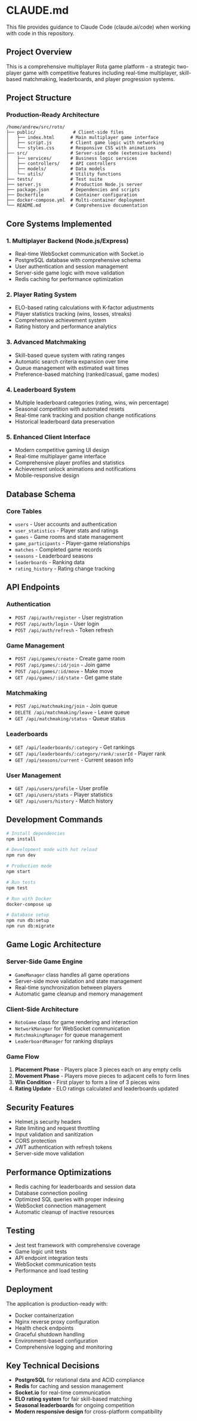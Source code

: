 # CLAUDE.md

This file provides guidance to Claude Code (claude.ai/code) when working with code in this repository.

## Project Overview

This is a comprehensive multiplayer Rota game platform - a strategic two-player game with competitive features including real-time multiplayer, skill-based matchmaking, leaderboards, and player progression systems.

## Project Structure

### Production-Ready Architecture
```
/home/andrew/src/roto/
├── public/              # Client-side files
│   ├── index.html      # Main multiplayer game interface
│   ├── script.js       # Client game logic with networking
│   └── styles.css      # Responsive CSS with animations
├── src/                # Server-side code (extensive backend)
│   ├── services/       # Business logic services
│   ├── controllers/    # API controllers
│   ├── models/         # Data models
│   └── utils/          # Utility functions
├── tests/              # Test suite
├── server.js           # Production Node.js server
├── package.json        # Dependencies and scripts
├── Dockerfile          # Container configuration
├── docker-compose.yml  # Multi-container deployment
└── README.md           # Comprehensive documentation
```

## Core Systems Implemented

### 1. **Multiplayer Backend (Node.js/Express)**
- Real-time WebSocket communication with Socket.io
- PostgreSQL database with comprehensive schema
- User authentication and session management
- Server-side game logic with move validation
- Redis caching for performance optimization

### 2. **Player Rating System**
- ELO-based rating calculations with K-factor adjustments
- Player statistics tracking (wins, losses, streaks)
- Comprehensive achievement system
- Rating history and performance analytics

### 3. **Advanced Matchmaking**
- Skill-based queue system with rating ranges
- Automatic search criteria expansion over time
- Queue management with estimated wait times
- Preference-based matching (ranked/casual, game modes)

### 4. **Leaderboard System**
- Multiple leaderboard categories (rating, wins, win percentage)
- Seasonal competition with automated resets
- Real-time rank tracking and position change notifications
- Historical leaderboard data preservation

### 5. **Enhanced Client Interface**
- Modern competitive gaming UI design
- Real-time multiplayer game interface
- Comprehensive player profiles and statistics
- Achievement unlock animations and notifications
- Mobile-responsive design

## Database Schema

### Core Tables
- `users` - User accounts and authentication
- `user_statistics` - Player stats and ratings
- `games` - Game rooms and state management
- `game_participants` - Player-game relationships
- `matches` - Completed game records
- `seasons` - Leaderboard seasons
- `leaderboards` - Ranking data
- `rating_history` - Rating change tracking

## API Endpoints

### Authentication
- `POST /api/auth/register` - User registration
- `POST /api/auth/login` - User login
- `POST /api/auth/refresh` - Token refresh

### Game Management
- `POST /api/games/create` - Create game room
- `POST /api/games/:id/join` - Join game
- `POST /api/games/:id/move` - Make move
- `GET /api/games/:id/state` - Get game state

### Matchmaking
- `POST /api/matchmaking/join` - Join queue
- `DELETE /api/matchmaking/leave` - Leave queue
- `GET /api/matchmaking/status` - Queue status

### Leaderboards
- `GET /api/leaderboards/:category` - Get rankings
- `GET /api/leaderboards/:category/rank/:userId` - Player rank
- `GET /api/seasons/current` - Current season info

### User Management
- `GET /api/users/profile` - User profile
- `GET /api/users/stats` - Player statistics
- `GET /api/users/history` - Match history

## Development Commands

```bash
# Install dependencies
npm install

# Development mode with hot reload
npm run dev

# Production mode
npm start

# Run tests
npm test

# Run with Docker
docker-compose up

# Database setup
npm run db:setup
npm run db:migrate
```

## Game Logic Architecture

### Server-Side Game Engine
- `GameManager` class handles all game operations
- Server-side move validation and state management
- Real-time synchronization between players
- Automatic game cleanup and memory management

### Client-Side Architecture
- `RotoGame` class for game rendering and interaction
- `NetworkManager` for WebSocket communication
- `MatchmakingManager` for queue management
- `LeaderboardManager` for ranking displays

### Game Flow
1. **Placement Phase** - Players place 3 pieces each on any empty cells
2. **Movement Phase** - Players move pieces to adjacent cells to form lines
3. **Win Condition** - First player to form a line of 3 pieces wins
4. **Rating Update** - ELO ratings calculated and leaderboards updated

## Security Features

- Helmet.js security headers
- Rate limiting and request throttling
- Input validation and sanitization
- CORS protection
- JWT authentication with refresh tokens
- Server-side move validation

## Performance Optimizations

- Redis caching for leaderboards and session data
- Database connection pooling
- Optimized SQL queries with proper indexing
- WebSocket connection management
- Automatic cleanup of inactive resources

## Testing

- Jest test framework with comprehensive coverage
- Game logic unit tests
- API endpoint integration tests
- WebSocket communication tests
- Performance and load testing

## Deployment

The application is production-ready with:
- Docker containerization
- Nginx reverse proxy configuration
- Health check endpoints
- Graceful shutdown handling
- Environment-based configuration
- Comprehensive logging and monitoring

## Key Technical Decisions

- **PostgreSQL** for relational data and ACID compliance
- **Redis** for caching and session management
- **Socket.io** for real-time communication
- **ELO rating system** for fair skill-based matching
- **Seasonal leaderboards** for ongoing competition
- **Modern responsive design** for cross-platform compatibility